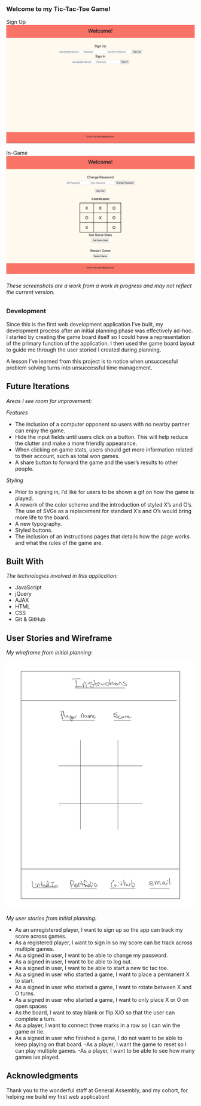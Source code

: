 ### Welcome to my Tic-Tac-Toe Game!



Sign Up
![](assets/images/tic-tac-toe%20sign-up%20screenshot.png "Sign Up Page")

In-Game
![](assets/images/tic-tac-toe%20in-game%20screenshot.png "In-Game")

###### These screenshots are a work from a work in progress and may not reflect the current version.

### Development

Since this is the first web development application I’ve built, my development process after an initial planning phase was effectively ad-hoc. I started by creating the game board itself so I could have a representation of the primary function of the application. I then used the game board layout to guide me through the user storied I created during planning.

A lesson I’ve learned from this project is to notice when unsuccessful problem solving turns into unsuccessful time management.

## Future Iterations

*Areas I see room for improvement:*

*Features*
- The inclusion of a computer opponent so users with no nearby partner can enjoy the game.
- Hide the input fields until users click on a button. This will help reduce the clutter and make a more friendly appearance.
- When clicking on game stats, users should get more information related to their account, such as total won games.
- A share button to forward the game and the user’s results to other people.

*Styling*
- Prior to signing in, I’d like for users to be shown a gif on how the game is played.
- A rework of the color scheme and the introduction of styled X’s and O’s. The use of SVGs as a replacement for standard X’s and O’s would bring more life to the board.
- A new typography.
- Styled buttons.
- The inclusion of an instructions pages that details how the page works and what the rules of the game are.

## Built With

*The technologies involved in this application:*
- JavaScript
- jQuery
- AJAX
- HTML
- CSS
- Git & GitHub

## User Stories and Wireframe

*My wireframe from initial planning:*

![](assets/images/TTT%20wireframe.jpeg "My Wireframe")

*My user stories from initial planning:*
- As an unregistered player, I want to sign up so the app can track my score across games.
- As a registered player, I want to sign in so my score can be track across multiple games.
- As a signed in user, I want to be able to change my password.
- As a signed in user, I want to be able to log out.
- As a signed in user, I want to be able to start a new tic tac toe.
- As a signed in user who started a game, I want to place a permanent X to start.
- As a signed in user who started a game, I want to rotate between X and O turns.
- As a signed in user who started a game, I want to only place X or O on open spaces
- As the board, I want to stay blank or flip X/O so that the user can complete a turn.
- As a player, I want to connect three marks in a row so I can win the game or tie.
- As a signed in user who finished a game, I do not want to be able to keep playing on that board.
-As a player, I want the game to reset so I can play multiple games.
-As a player, I want to be able to see how many games ive played.

## Acknowledgments

Thank you to the wonderful staff at General Assembly, and my cohort, for helping me build my first web application!
